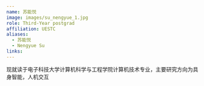 ```yaml
---
name: 苏能悦
image: images/su_nengyue_1.jpg
role: Third-Year postgrad
affiliation: UESTC
aliases:
  - 苏能悦
  - Nengyue Su
links:
---
```


现就读于电子科技大学计算机科学与工程学院计算机技术专业，主要研究方向为具身智能，人机交互
